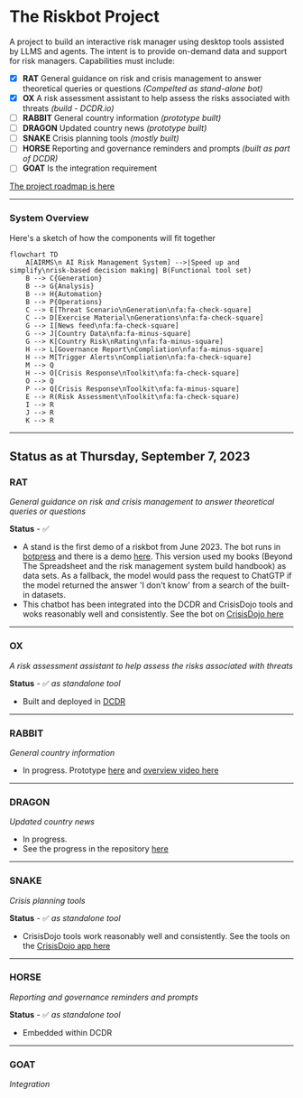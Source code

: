 # The Riskbot Project
A project to build an interactive risk manager using desktop tools assisted by LLMS and agents. The intent is to provide on-demand data and support for risk managers. Capabilities must include:

- [x] **RAT** General guidance on risk and crisis management to answer theoretical queries or questions *(Compelted as stand-alone bot)*
- [x] **OX** A risk assessment assistant to help assess the risks associated with threats *(build - DCDR.io)*
- [ ] **RABBIT** General country information *(prototype built)*
- [ ] **DRAGON** Updated country news *(prototype built)*
- [ ] **SNAKE** Crisis planning tools *(mostly built)*
- [ ] **HORSE** Reporting and governance reminders and prompts *(built as part of DCDR)*
- [ ] **GOAT** Is the integration requirement

[The project roadmap is here](https://github.com/users/agsheves/projects/1)

---
### System Overview

Here's a sketch of how the components will fit together

```mermaid
flowchart TD
    A[AIRMS\n AI Risk Management System] -->|Speed up and simplify\nrisk-based decision making| B(Functional tool set)
    B --> C{Generation}
    B --> G{Analysis}
    B --> H{Automation}
    B --> P{Operations}
    C --> E[Threat Scenario\nGeneration\nfa:fa-check-square]
    C --> D[Exercise Material\nGenerations\nfa:fa-check-square]
    G --> I[News feed\nfa:fa-check-square]
    G --> J[Country Data\nfa:fa-minus-square]
    G --> K[Country Risk\nRating\nfa:fa-minus-square]
    H --> L[Governance Report\nCompliation\nfa:fa-minus-square]
    H --> M[Trigger Alerts\nCompliation\nfa:fa-check-square]
    M --> Q
    H --> O[Crisis Response\nToolkit\nfa:fa-check-square]
    O --> Q
    P --> Q[Crisis Response\nToolkit\nfa:fa-minus-square]
    E --> R(Risk Assessment\nToolkit\nfa:fa-check-square)
    I --> R
    J --> R
    K --> R
```
---

## Status as at Thursday, September 7, 2023 

### RAT
*General guidance on risk and crisis management to answer theoretical queries or questions*

**Status** - ✅ 
 - A stand is the first demo of a riskbot from June 2023. The bot runs in [botpress](https://botpress.com/) and there is a demo [here](https://agsheves.github.io/riskbot/). This version used my books (Beyond The Spreadsheet and the risk management system build handbook) as data sets. As a fallback, the model would pass the request to ChatGTP if the model returned the answer 'I don't know' from a search of the built-in datasets.
 - This chatbot has been integrated into the DCDR and CrisisDojo tools and woks reasonably well and consistently. See the bot on [CrisisDojo here](https://crisisdjo.ai)

---

### OX
*A risk assessment assistant to help assess the risks associated with threats*

**Status** - ✅ *as standalone tool*
- Built and deployed in [DCDR](dcdr.io)

---

### RABBIT
*General country information*

- In progress. Prototype [here](https://countryassessments.anvil.app/) and [overview video here](https://youtu.be/BYvwZEbwzxM0)

---

### DRAGON
*Updated country news*

- In progress.
- See the progress in the repository [here](https://github.com/agsheves/daily-news-summary)

---

### SNAKE
*Crisis planning tools*

**Status** - ✅ *as standalone tool*
 - CrisisDojo tools work reasonably well and consistently. See the tools on the [CrisisDojo app here](https://app.crisisdjo.ai)

 ---

### HORSE
*Reporting and governance reminders and prompts*

**Status** - ✅ *as standalone tool*
- Embedded within DCDR

---

### GOAT
*Integration*



